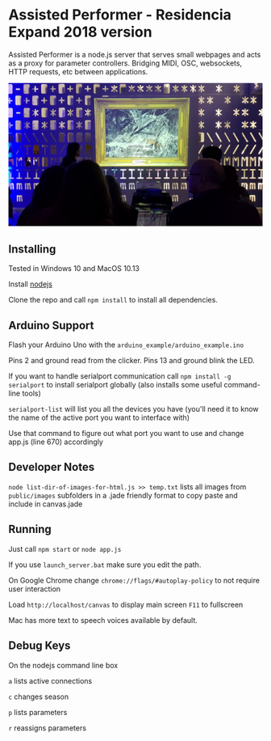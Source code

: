 # Assisted Performer - Residencia Expand 2018 version

Assisted Performer is a node.js server that serves small webpages and acts as a proxy for parameter controllers. Bridging MIDI, OSC, websockets, HTTP requests, etc between applications.

![Pavilhão Conhecimento 22-23 March 2019](./pav_conhecimento_bins/20190323_114106.jpg "Pavilhão Conhecimento 22-23 March 2019")

## Installing

Tested in Windows 10 and MacOS 10.13

Install [nodejs](http://nodejs.org/)

Clone the repo and call `npm install` to install all dependencies.

## Arduino Support

Flash your Arduino Uno with the `arduino_example/arduino_example.ino`

Pins 2 and ground read from the clicker. Pins 13 and ground blink the LED.

If you want to handle serialport communication call `npm install -g serialport` to install serialport globally (also installs some useful command-line tools)

`serialport-list` will list you all the devices you have (you'll need it to know the name of the active port you want to interface with)

Use that command to figure out what port you want to use and change app.js (line 670) accordingly

## Developer Notes

`node list-dir-of-images-for-html.js >> temp.txt` lists all images from `public/images` subfolders in a .jade friendly format to copy paste and include in canvas.jade

## Running 

Just call `npm start` or `node app.js`

If you use `launch_server.bat` make sure you edit the path.

On Google Chrome change `chrome://flags/#autoplay-policy` to not require user interaction

Load `http://localhost/canvas` to display main screen `F11` to fullscreen

Mac has more text to speech voices available by default.

## Debug Keys

On the nodejs command line box

`a` lists active connections

`c` changes season

`p` lists parameters

`r` reassigns parameters
